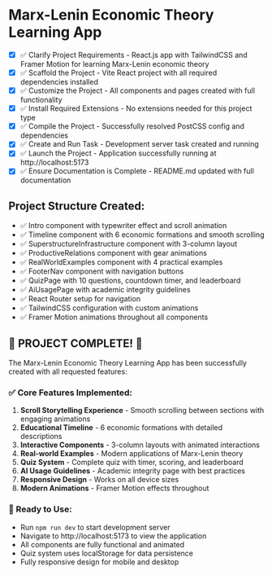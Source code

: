 # Marx-Lenin Economic Theory Learning App

- [x] ✅ Clarify Project Requirements - React.js app with TailwindCSS and Framer Motion for learning Marx-Lenin economic theory
- [x] ✅ Scaffold the Project - Vite React project with all required dependencies installed
- [x] ✅ Customize the Project - All components and pages created with full functionality
- [x] ✅ Install Required Extensions - No extensions needed for this project type
- [x] ✅ Compile the Project - Successfully resolved PostCSS config and dependencies
- [x] ✅ Create and Run Task - Development server task created and running
- [x] ✅ Launch the Project - Application successfully running at http://localhost:5173
- [x] ✅ Ensure Documentation is Complete - README.md updated with full documentation

## Project Structure Created:
- ✅ Intro component with typewriter effect and scroll animation
- ✅ Timeline component with 6 economic formations and smooth scrolling
- ✅ SuperstructureInfrastructure component with 3-column layout
- ✅ ProductiveRelations component with gear animations
- ✅ RealWorldExamples component with 4 practical examples
- ✅ FooterNav component with navigation buttons
- ✅ QuizPage with 10 questions, countdown timer, and leaderboard
- ✅ AiUsagePage with academic integrity guidelines
- ✅ React Router setup for navigation
- ✅ TailwindCSS configuration with custom animations
- ✅ Framer Motion animations throughout all components

## 🎉 PROJECT COMPLETE! 🎉

The Marx-Lenin Economic Theory Learning App has been successfully created with all requested features:

### ✅ Core Features Implemented:
1. **Scroll Storytelling Experience** - Smooth scrolling between sections with engaging animations
2. **Educational Timeline** - 6 economic formations with detailed descriptions
3. **Interactive Components** - 3-column layouts with animated interactions
4. **Real-world Examples** - Modern applications of Marx-Lenin theory
5. **Quiz System** - Complete quiz with timer, scoring, and leaderboard
6. **AI Usage Guidelines** - Academic integrity page with best practices
7. **Responsive Design** - Works on all device sizes
8. **Modern Animations** - Framer Motion effects throughout

### 🚀 Ready to Use:
- Run `npm run dev` to start development server
- Navigate to http://localhost:5173 to view the application
- All components are fully functional and animated
- Quiz system uses localStorage for data persistence
- Fully responsive design for mobile and desktop